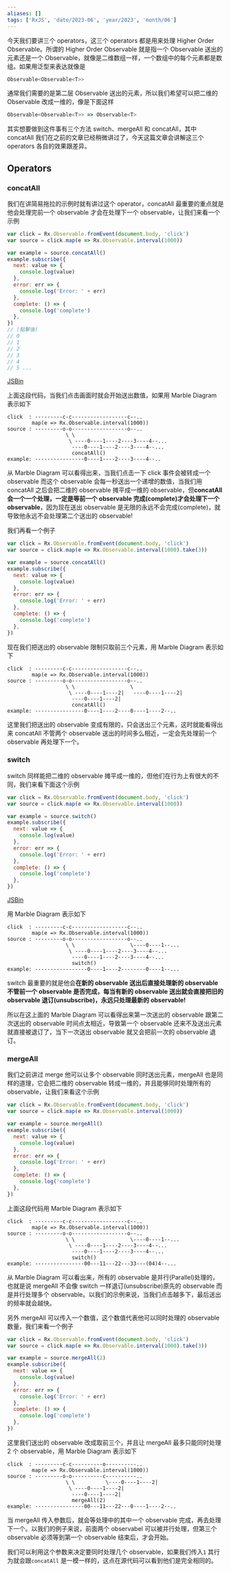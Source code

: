 ```yaml
---
aliases: []
tags: ['RxJS', 'date/2023-06', 'year/2023', 'month/06']
---
```


今天我们要讲三个 operators，这三个 operators 都是用来处理 Higher Order Observable。所谓的 Higher Order Observable 就是指一个 Observable 送出的元素还是一个 Observable，就像是二维数组一样，一个数组中的每个元素都是数组。如果用泛型来表达就像是

```ts
Observable<Observable<T>>
```

通常我们需要的是第二层 Observable 送出的元素，所以我们希望可以把二维的 Observable 改成一维的，像是下面这样

```ts
Observable<Observable<T>> => Observable<T>
```

其实想要做到这件事有三个方法 switch、mergeAll 和 concatAll，其中 concatAll 我们在之前的文章已经稍微讲过了，今天这篇文章会讲解这三个 operators 各自的效果跟差异。

## Operators

### concatAll

我们在讲简易拖拉的示例时就有讲过这个 operator，concatAll 最重要的重点就是他会处理完前一个 observable 才会在处理下一个 observable，让我们来看一个示例

```js
var click = Rx.Observable.fromEvent(document.body, 'click')
var source = click.map(e => Rx.Observable.interval(1000))

var example = source.concatAll()
example.subscribe({
  next: value => {
    console.log(value)
  },
  error: err => {
    console.log('Error: ' + err)
  },
  complete: () => {
    console.log('complete')
  },
})
// (點擊後)
// 0
// 1
// 2
// 3
// 4
// 5 ...
```

[JSBin](https://jsbin.com/numuji/2/edit?js,console,output)

上面这段代码，当我们点击画面时就会开始送出数值，如果用 Marble Diagram 表示如下

```
click  : ---------c-c------------------c--..
        map(e => Rx.Observable.interval(1000))
source : ---------o-o------------------o--..
                   \ \
                    \ ----0----1----2----3----4--...
                     ----0----1----2----3----4--...
                     concatAll()
example: ----------------0----1----2----3----4--..
```

从 Marble Diagram 可以看得出来，当我们点击一下 click 事件会被转成一个 observable 而这个 observable 会每一秒送出一个递增的数值，当我们用 concatAll 之后会把二维的 observable 摊平成一维的 observable，但**concatAll 会一个一个处理，一定是等前一个 observable 完成(complete)才会处理下一个 observable**，因为现在送出 observable 是无限的永远不会完成(complete)，就导致他永远不会处理第二个送出的 observable!

我们再看一个例子

```js
var click = Rx.Observable.fromEvent(document.body, 'click')
var source = click.map(e => Rx.Observable.interval(1000).take(3))

var example = source.concatAll()
example.subscribe({
  next: value => {
    console.log(value)
  },
  error: err => {
    console.log('Error: ' + err)
  },
  complete: () => {
    console.log('complete')
  },
})
```

现在我们把送出的 observable 限制只取前三个元素，用 Marble Diagram 表示如下

```
click  : ---------c-c------------------c--..
        map(e => Rx.Observable.interval(1000))
source : ---------o-o------------------o--..
                   \ \                  \
                    \ ----0----1----2|   ----0----1----2|
                     ----0----1----2|
                     concatAll()
example: ----------------0----1----2----0----1----2--..
```

这里我们把送出的 observable 变成有限的，只会送出三个元素，这时就能看得出来 concatAll 不管两个 observable 送出的时间多么相近，一定会先处理前一个 observable 再处理下一个。

### switch

switch 同样能把二维的 observable 摊平成一维的，但他们在行为上有很大的不同，我们来看下面这个示例

```js
var click = Rx.Observable.fromEvent(document.body, 'click')
var source = click.map(e => Rx.Observable.interval(1000))

var example = source.switch()
example.subscribe({
  next: value => {
    console.log(value)
  },
  error: err => {
    console.log('Error: ' + err)
  },
  complete: () => {
    console.log('complete')
  },
})
```

[JSBin](https://jsbin.com/numuji/edit?js,console,output)

用 Marble Diagram 表示如下

```
click  : ---------c-c------------------c--..
        map(e => Rx.Observable.interval(1000))
source : ---------o-o------------------o--..
                   \ \                  \----0----1--...
                    \ ----0----1----2----3----4--...
                     ----0----1----2----3----4--...
                     switch()
example: -----------------0----1----2--------0----1--...
```

switch 最重要的就是他会**在新的 observable 送出后直接处理新的 observable 不管前一个 observable 是否完成，每当有新的 observable 送出就会直接把旧的 observable 退订(unsubscribe)，永远只处理最新的 observable!**

所以在这上面的 Marble Diagram 可以看得出来第一次送出的 observable 跟第二次送出的 observable 时间点太相近，导致第一个 observable 还来不及送出元素就直接被退订了，当下一次送出 observable 就又会把前一次的 observable 退订。

### mergeAll

我们之前讲过 merge 他可以让多个 observable 同时送出元素，mergeAll 也是同样的道理，它会把二维的 observable 转成一维的，并且能够同时处理所有的 observable，让我们来看这个示例

```js
var click = Rx.Observable.fromEvent(document.body, 'click')
var source = click.map(e => Rx.Observable.interval(1000))

var example = source.mergeAll()
example.subscribe({
  next: value => {
    console.log(value)
  },
  error: err => {
    console.log('Error: ' + err)
  },
  complete: () => {
    console.log('complete')
  },
})
```

上面这段代码用 Marble Diagram 表示如下

```
click  : ---------c-c------------------c--..
        map(e => Rx.Observable.interval(1000))
source : ---------o-o------------------o--..
                   \ \                  \----0----1--...
                    \ ----0----1----2----3----4--...
                     ----0----1----2----3----4--...
                     switch()
example: ----------------00---11---22---33---(04)4--...
```

从 Marble Diagram 可以看出来，所有的 observable 是并行(Parallel)处理的，也就是说 mergeAll 不会像 switch 一样退订(unsubscribe)原先的 observable 而是并行处理多个 observable。以我们的示例来说，当我们点击越多下，最后送出的频率就会越快。

另外 mergeAll 可以传入一个数值，这个数值代表他可以同时处理的 observable 数量，我们来看一个例子

```js
var click = Rx.Observable.fromEvent(document.body, 'click')
var source = click.map(e => Rx.Observable.interval(1000).take(3))

var example = source.mergeAll(2)
example.subscribe({
  next: value => {
    console.log(value)
  },
  error: err => {
    console.log('Error: ' + err)
  },
  complete: () => {
    console.log('complete')
  },
})
```

这里我们送出的 observable 改成取前三个，并且让 mergeAll 最多只能同时处理 2 个 observable，用 Marble Diagram 表示如下

```
click  : ---------c-c----------o----------..
        map(e => Rx.Observable.interval(1000))
source : ---------o-o----------c----------..
                   \ \          \----0----1----2|
                    \ ----0----1----2|
                     ----0----1----2|
                     mergeAll(2)
example: ----------------00---11---22---0----1----2--..
```

当 mergeAll 传入参数后，就会等处理中的其中一个 observable 完成，再去处理下一个。以我们的例子来说，前面两个 observabel 可以被并行处理，但第三个 observable 必须等到第一个 observable 结束后，才会开始。

我们可以利用这个参数来决定要同时处理几个 observable，如果我们传入`1` 其行为就会跟`concatAll` 是一模一样的，这点在源代码可以看到他们是完全相同的。

